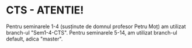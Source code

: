 # CTS - ATENTIE!
Pentru seminarele 1-4 (susținute de domnul profesor Petru Moț) am utilizat branch-ul "Sem1-4-CTS". Pentru seminarele 5-14, am utilizat branch-ul default, adica "master".

